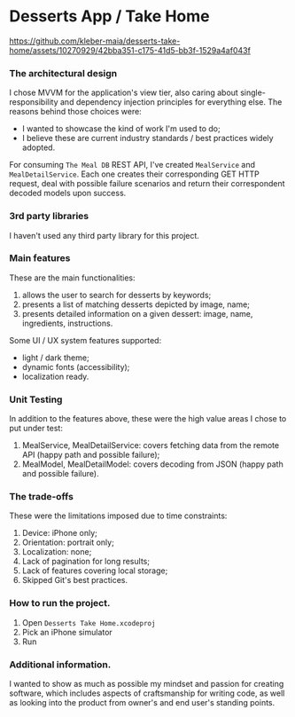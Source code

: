 # Desserts App / Take Home



https://github.com/kleber-maia/desserts-take-home/assets/10270929/42bba351-c175-41d5-bb3f-1529a4af043f



### The architectural design
I chose MVVM for the application's view tier, also caring about single-responsibility and dependency injection principles for everything else. The reasons behind those choices were:

- I wanted to showcase the kind of work I'm used to do;
- I believe these are current industry standards / best practices widely adopted.

For consuming `The Meal DB` REST API, I've created `MealService` and `MealDetailService`. Each one creates their corresponding GET HTTP request, deal with possible failure scenarios and return their correspondent decoded models upon success. 

### 3rd party libraries
I haven't used any third party library for this project.

### Main features
These are the main functionalities:

1. allows the user to search for desserts by keywords;
2. presents a list of matching desserts depicted by image, name;
3. presents detailed information on a given dessert: image, name, ingredients, instructions.

Some UI / UX system features supported:

- light / dark theme;
- dynamic fonts (accessibility);
- localization ready.

### Unit Testing
In addition to the features above, these were the high value areas I chose to put under test:

1. MealService, MealDetailService: covers fetching data from the remote API (happy path and possible failure);
2. MealModel, MealDetailModel: covers decoding from JSON (happy path and possible failure).

### The trade-offs
These were the limitations imposed due to time constraints:

1. Device: iPhone only;
2. Orientation: portrait only;
3. Localization: none;
4. Lack of pagination for long results;
5. Lack of features covering local storage;
6. Skipped Git's best practices.

### How to run the project.
1. Open `Desserts Take Home.xcodeproj`
2. Pick an iPhone simulator
3. Run

### Additional information.
I wanted to show as much as possible my mindset and passion for creating software, which includes aspects of craftsmanship for writing code, as well as looking into the product from owner's and end user's standing points.
